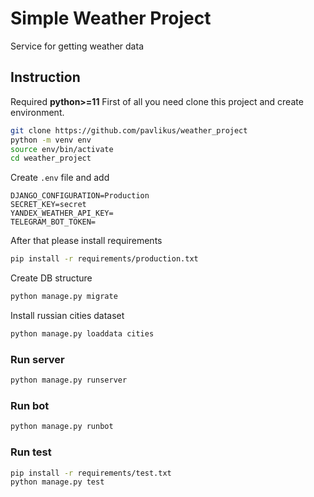 # Simple Weather Project

Service for getting weather data

## Instruction
Required **python>=11**
First of all you need clone this project and create environment.
```bash
git clone https://github.com/pavlikus/weather_project
python -m venv env
source env/bin/activate
cd weather_project
```
Create ```.env``` file and add
```
DJANGO_CONFIGURATION=Production
SECRET_KEY=secret
YANDEX_WEATHER_API_KEY=
TELEGRAM_BOT_TOKEN=
```
After that please install requirements
```bash
pip install -r requirements/production.txt
```
Create DB structure
```bash
python manage.py migrate
```
Install russian cities dataset
```bash
python manage.py loaddata cities
```

### Run server
```bash
python manage.py runserver
```

### Run bot
```bash
python manage.py runbot
```

### Run test
```bash
pip install -r requirements/test.txt
python manage.py test
```
